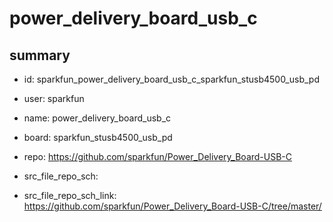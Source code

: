 # power_delivery_board_usb_c
 
## summary 
* id: sparkfun_power_delivery_board_usb_c_sparkfun_stusb4500_usb_pd
* user: sparkfun
* name: power_delivery_board_usb_c
* board: sparkfun_stusb4500_usb_pd
* repo: https://github.com/sparkfun/Power_Delivery_Board-USB-C



* src_file_repo_sch: 
* src_file_repo_sch_link: https://github.com/sparkfun/Power_Delivery_Board-USB-C/tree/master/





